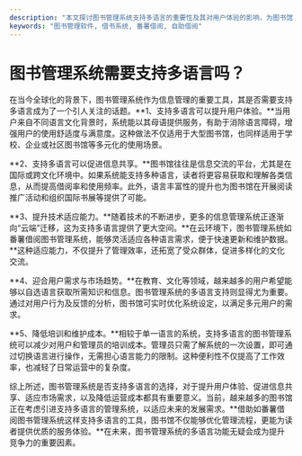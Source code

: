 ```yaml
---
description: "本文探讨图书管理系统支持多语言的重要性及其对用户体验的影响，为图书馆和相关机构提供参考。"
keywords: "图书管理软件, 借书系统, 番薯借阅, 自助借阅"
---
```

# 图书管理系统需要支持多语言吗？

在当今全球化的背景下，图书管理系统作为信息管理的重要工具，其是否需要支持多语言成为了一个引人关注的话题。**1、支持多语言可以提升用户体验。**当用户来自不同语言文化背景时，系统能以其母语提供服务，有助于消除语言障碍，增强用户的使用舒适度与满意度。这种做法不仅适用于大型图书馆，也同样适用于学校、企业或社区图书馆等多元化的使用场景。

**2、支持多语言可以促进信息共享。**图书馆往往是信息交流的平台，尤其是在国际或跨文化环境中。如果系统能支持多种语言，读者将更容易获取和理解各类信息，从而提高借阅率和使用频率。此外，语言丰富性的提升也为图书馆在开展阅读推广活动和组织国际书展等提供了可能。

**3、提升技术适应能力。**随着技术的不断进步，更多的信息管理系统正逐渐向“云端”迁移，这为支持多语言提供了更大空间。**在云环境下，图书管理系统如番薯借阅图书管理系统，能够灵活适应各种语言需求，便于快速更新和维护数据。**这种适应能力，不仅提升了管理效率，还拓宽了受众群体，促进多样化的文化交流。

**4、迎合用户需求与市场趋势。**在教育、文化等领域，越来越多的用户希望能够以自选语言获取所需知识和信息。图书管理系统的多语言支持则显得尤为重要。通过对用户行为及反馈的分析，图书馆可实时优化系统设定，以满足多元用户的需求。

**5、降低培训和维护成本。**相较于单一语言的系统，支持多语言的图书管理系统可以减少对用户和管理员的培训成本。管理员只需了解系统的一次设置，即可通过切换语言进行操作，无需担心语言能力的限制。这种便利性不仅提高了工作效率，也减轻了日常运营中的复杂度。

综上所述，图书管理系统是否支持多语言的选择，对于提升用户体验、促进信息共享、适应市场需求，以及降低运营成本都具有重要意义。当前，越来越多的图书馆正在考虑引进支持多语言的管理系统，以适应未来的发展需求。**借助如番薯借阅图书管理系统这样支持多语言的工具，图书馆不仅能够优化管理流程，更能为读者提供优质的服务体验。**在未来，图书管理系统的多语言功能无疑会成为提升竞争力的重要因素。
